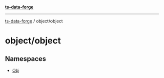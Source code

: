 [**ts-data-forge**](../../README.md)

---

[ts-data-forge](../../README.md) / object/object

# object/object

## Namespaces

- [Obj](namespaces/Obj.md)
